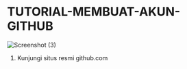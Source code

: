 # TUTORIAL-MEMBUAT-AKUN-GITHUB

![Screenshot (3)](https://user-images.githubusercontent.com/92988781/138462169-fe18adeb-6fe4-4fa5-848f-c1ca83bc843a.png)

1. Kunjungi situs resmi github.com


